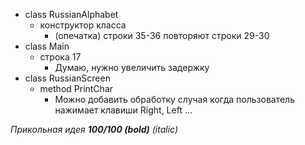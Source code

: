 - class RussianAlphabet
    - конструктор класса
        - (опечатка) строки 35-36 повторяют строки 29-30
- class Main
    - строка 17
        - Думаю, нужно увеличить задержку
- class RussianScreen
    - method PrintChar
        - Можно добавить обработку случая когда пользователь нажимает клавиши Right, Left ...

_Прикольная идея __100/100 (bold)__ (italic)_